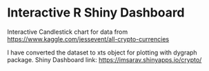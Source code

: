 # Interactive R Shiny Dashboard
Interactive Candlestick chart for data from https://www.kaggle.com/jessevent/all-crypto-currencies

I have converted the dataset to xts object for plotting with dygraph package.
Shiny Dashboard link: https://imsarav.shinyapps.io/crypto/
